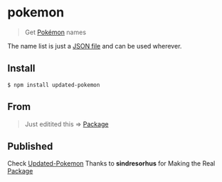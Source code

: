 # pokemon

> Get [Pokémon](https://en.wikipedia.org/wiki/Pok%C3%A9mon) names

The name list is just a [JSON file](data/en.json) and can be used wherever.

## Install

```
$ npm install updated-pokemon
```
## From
> Just editited this => [Package](https://www.npmjs.com/package/pokemon)

## Published 
Check [Updated-Pokemon](https://www.npmjs.com/package/updated-pokemon)
Thanks to **sindresorhus** for Making the Real [Package](https://www.npmjs.com/package/pokemon)
